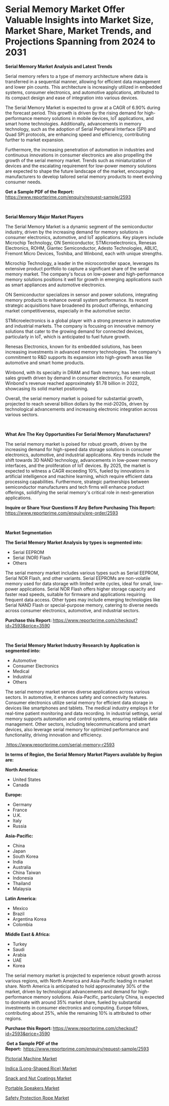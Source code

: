 <p><h1>Serial Memory Market Offer Valuable Insights into Market Size, Market Share, Market Trends, and Projections Spanning from 2024 to 2031</h1></p><p><strong>Serial Memory Market Analysis and Latest Trends</strong></p>
<p><p>Serial memory refers to a type of memory architecture where data is transferred in a sequential manner, allowing for efficient data management and lower pin counts. This architecture is increasingly utilized in embedded systems, consumer electronics, and automotive applications, attributed to its compact design and ease of integration into various devices.</p><p>The Serial Memory Market is expected to grow at a CAGR of 6.90% during the forecast period. This growth is driven by the rising demand for high-performance memory solutions in mobile devices, IoT applications, and smart home technologies. Additionally, advancements in memory technology, such as the adoption of Serial Peripheral Interface (SPI) and Quad SPI protocols, are enhancing speed and efficiency, contributing further to market expansion.</p><p>Furthermore, the increasing penetration of automation in industries and continuous innovations in consumer electronics are also propelling the growth of the serial memory market. Trends such as miniaturization of devices and the escalating requirement for low-power memory solutions are expected to shape the future landscape of the market, encouraging manufacturers to develop tailored serial memory products to meet evolving consumer needs.</p></p>
<p><strong>Get a Sample PDF of the Report:&nbsp;</strong> <a href="https://www.reportprime.com/enquiry/request-sample/2593?utm_campaign=9&utm_medium=2&utm_source=Github&utm_content=ia&utm_term=10102024&utm_id=serial-memory">https://www.reportprime.com/enquiry/request-sample/2593</a></p>
<p>&nbsp;</p>
<p><strong>Serial Memory Major Market Players</strong></p>
<p><p>The Serial Memory Market is a dynamic segment of the semiconductor industry, driven by the increasing demand for memory solutions in consumer electronics, automotive, and IoT applications. Key players include Microchip Technology, ON Semiconductor, STMicroelectronics, Renesas Electronics, ROHM, Giantec Semiconductor, Adesto Technologies, ABLIC, Fremont Micro Devices, Toshiba, and Winbond, each with unique strengths.</p><p>Microchip Technology, a leader in the microcontroller space, leverages its extensive product portfolio to capture a significant share of the serial memory market. The company's focus on low-power and high-performance memory solutions positions it well for growth in emerging applications such as smart appliances and automotive electronics.</p><p>ON Semiconductor specializes in sensor and power solutions, integrating memory products to enhance overall system performance. Its recent strategic acquisitions have broadened its product offerings, enhancing market competitiveness, especially in the automotive sector.</p><p>STMicroelectronics is a global player with a strong presence in automotive and industrial markets. The company is focusing on innovative memory solutions that cater to the growing demand for connected devices, particularly in IoT, which is anticipated to fuel future growth.</p><p>Renesas Electronics, known for its embedded solutions, has been increasing investments in advanced memory technologies. The company's commitment to R&D supports its expansion into high-growth areas like automotive and smart home products.</p><p>Winbond, with its specialty in DRAM and flash memory, has seen robust sales growth driven by demand in consumer electronics. For example, Winbond's revenue reached approximately $1.78 billion in 2022, showcasing its solid market positioning.</p><p>Overall, the serial memory market is poised for substantial growth, projected to reach several billion dollars by the mid-2020s, driven by technological advancements and increasing electronic integration across various sectors.</p></p>
<p>&nbsp;</p>
<p><strong>What Are The Key Opportunities For Serial Memory Manufacturers?</strong></p>
<p><p>The serial memory market is poised for robust growth, driven by the increasing demand for high-speed data storage solutions in consumer electronics, automotive, and industrial applications. Key trends include the shift towards 3D NAND technology, advancements in low-power memory interfaces, and the proliferation of IoT devices. By 2025, the market is expected to witness a CAGR exceeding 10%, fueled by innovations in artificial intelligence and machine learning, which require efficient data processing capabilities. Furthermore, strategic partnerships between semiconductor manufacturers and tech firms will enhance product offerings, solidifying the serial memory's critical role in next-generation applications.</p></p>
<p><strong>Inquire or Share Your Questions If Any Before Purchasing This Report:</strong> <a href="https://www.reportprime.com/enquiry/pre-order/2593?utm_campaign=9&utm_medium=2&utm_source=Github&utm_content=ia&utm_term=10102024&utm_id=serial-memory">https://www.reportprime.com/enquiry/pre-order/2593</a></p>
<p>&nbsp;</p>
<p><strong>Market Segmentation</strong></p>
<p><strong>The Serial Memory Market Analysis by types is segmented into:</strong></p>
<p><ul><li>Serial EEPROM</li><li>Serial (NOR) Flash</li><li>Others</li></ul></p>
<p><p>The serial memory market includes various types such as Serial EEPROM, Serial NOR Flash, and other variants. Serial EEPROMs are non-volatile memory used for data storage with limited write cycles, ideal for small, low-power applications. Serial NOR Flash offers higher storage capacity and faster read speeds, suitable for firmware and applications requiring frequent data access. Other types may include emerging technologies like Serial NAND Flash or special-purpose memory, catering to diverse needs across consumer electronics, automotive, and industrial sectors.</p></p>
<p><strong>Purchase this Report:&nbsp;</strong><a href="https://www.reportprime.com/checkout?id=2593&price=3590&utm_campaign=9&utm_medium=2&utm_source=Github&utm_content=ia&utm_term=10102024&utm_id=serial-memory">https://www.reportprime.com/checkout?id=2593&price=3590</a></p>
<p>&nbsp;</p>
<p><strong>The Serial Memory Market Industry Research by Application is segmented into:</strong></p>
<p><ul><li>Automotive</li><li>Consumer Electronics</li><li>Medical</li><li>Industrial</li><li>Others</li></ul></p>
<p><p>The serial memory market serves diverse applications across various sectors. In automotive, it enhances safety and connectivity features. Consumer electronics utilize serial memory for efficient data storage in devices like smartphones and tablets. The medical industry employs it for real-time patient monitoring and data recording. In industrial settings, serial memory supports automation and control systems, ensuring reliable data management. Other sectors, including telecommunications and smart devices, also leverage serial memory for optimized performance and functionality, driving innovation and efficiency.</p></p>
<p><a href="https://www.reportprime.com/serial-memory-r2593?utm_campaign=9&utm_medium=2&utm_source=Github&utm_content=ia&utm_term=10102024&utm_id=serial-memory">&nbsp;https://www.reportprime.com/serial-memory-r2593</a></p>
<p><strong>In terms of Region, the Serial Memory Market Players available by Region are:</strong></p>
<p>
    <p> <strong> North America: </strong>
        <ul>
            <li>United States</li>
            <li>Canada</li>
        </ul>
        </p> 
    <p> <strong> Europe: </strong>
        <ul>
            <li>Germany</li>
            <li>France</li>
            <li>U.K.</li>
            <li>Italy</li>
            <li>Russia</li>
        </ul>
        </p> 
    <p> <strong> Asia-Pacific: </strong>
        <ul>
            <li>China</li>
            <li>Japan</li>
            <li>South Korea</li>
            <li>India</li>
            <li>Australia</li>
            <li>China Taiwan</li>
            <li>Indonesia</li>
            <li>Thailand</li>
            <li>Malaysia</li>
        </ul>
        </p> 
    <p> <strong> Latin America: </strong>
        <ul>
            <li>Mexico</li>
            <li>Brazil</li>
            <li>Argentina Korea</li>
            <li>Colombia</li>
        </ul>
        </p> 
    <p> <strong> Middle East & Africa: </strong>
        <ul>
            <li>Turkey</li>
            <li>Saudi</li>
            <li>Arabia</li>
            <li>UAE</li>
            <li>Korea</li>
        </ul>
    </p>
    </p>
<p><p>The serial memory market is projected to experience robust growth across various regions, with North America and Asia-Pacific leading in market share. North America is anticipated to hold approximately 30% of the market, driven by technological advancements and demand for high-performance memory solutions. Asia-Pacific, particularly China, is expected to dominate with around 35% market share, fueled by substantial investments in consumer electronics and computing. Europe follows, contributing about 25%, while the remaining 10% is attributed to other regions.</p></p>
<p><strong>Purchase this Report: </strong><a href="https://www.reportprime.com/checkout?id=2593&price=3590&utm_campaign=9&utm_medium=2&utm_source=Github&utm_content=ia&utm_term=10102024&utm_id=serial-memory">https://www.reportprime.com/checkout?id=2593&price=3590</a></p>
<p>&nbsp;<strong>Get a Sample PDF of the Report:&nbsp;&nbsp;</strong><a href="https://www.reportprime.com/enquiry/request-sample/2593?utm_campaign=9&utm_medium=2&utm_source=Github&utm_content=ia&utm_term=10102024&utm_id=serial-memory">https://www.reportprime.com/enquiry/request-sample/2593</a></p>
<p><strong></strong></p>
<p><p><a href="https://www.linkedin.com/pulse/deep-dive-pictorial-machine-market-itstrends-segmentation-ddfyf?utm_campaign=9&utm_medium=2&utm_source=Github&utm_content=ia&utm_term=10102024&utm_id=serial-memory">Pictorial Machine Market</a></p><p><a href="https://issuu.com/reportprime-2/docs/indica-long-shaped-rice-market-size_cccec7dcfe844d?utm_campaign=9&utm_medium=2&utm_source=Github&utm_content=ia&utm_term=10102024&utm_id=serial-memory">Indica (Long-Shaped Rice) Market</a></p><p><a href="https://issuu.com/reportprime-2/docs/snack-and-nut-coatings-market-size-_cacd23b5ab8009?utm_campaign=9&utm_medium=2&utm_source=Github&utm_content=ia&utm_term=10102024&utm_id=serial-memory">Snack and Nut Coatings Market</a></p><p><a href="https://github.com/hgf64gh/Market-Research-Report-List-1/blob/main/portable-speakers-market.md?utm_campaign=9&utm_medium=2&utm_source=Github&utm_content=ia&utm_term=10102024&utm_id=serial-memory">Portable Speakers Market</a></p><p><a href="https://www.linkedin.com/pulse/safety-protection-rope-industry-sector-new-technologies-khkic?utm_campaign=9&utm_medium=2&utm_source=Github&utm_content=ia&utm_term=10102024&utm_id=serial-memory">Safety Protection Rope Market</a></p></p>